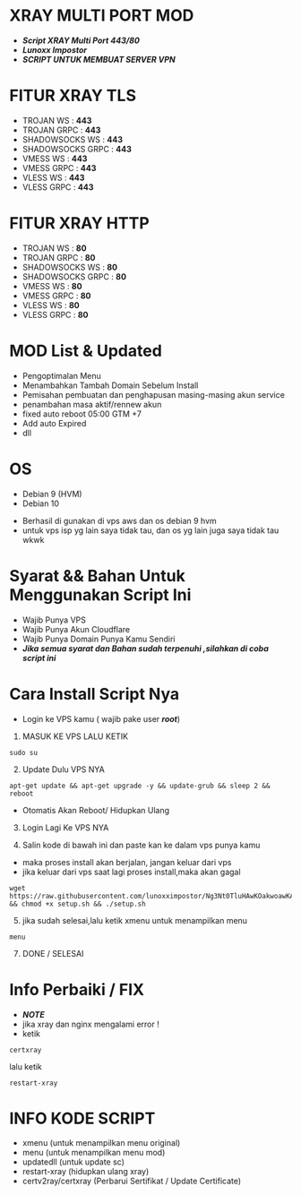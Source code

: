 <p align="center">

# XRAY MULTI PORT MOD
- ***Script XRAY Multi Port 443/80***
- ***Lunoxx Impostor***
- ***SCRIPT UNTUK MEMBUAT SERVER VPN***
#

# FITUR XRAY TLS
- TROJAN WS        : **443**
- TROJAN GRPC      : **443**
- SHADOWSOCKS WS   : **443**
- SHADOWSOCKS GRPC : **443**
- VMESS WS         : **443**
- VMESS GRPC       : **443**
- VLESS WS         : **443**
- VLESS GRPC       : **443**

# FITUR XRAY HTTP
- TROJAN WS        : **80**
- TROJAN GRPC      : **80**
- SHADOWSOCKS WS   : **80**
- SHADOWSOCKS GRPC : **80**
- VMESS WS         : **80**
- VMESS GRPC       : **80**
- VLESS WS         : **80**
- VLESS GRPC       : **80**

# MOD List & Updated
- Pengoptimalan Menu
- Menambahkan Tambah Domain Sebelum Install
- Pemisahan pembuatan dan penghapusan masing-masing akun service
- penambahan masa aktif/rennew akun
- fixed auto reboot 05:00 GTM +7 
- Add auto Expired
- dll

# OS 
- Debian 9 (HVM)
- Debian 10
* Berhasil di gunakan di vps aws dan os debian 9 hvm
* untuk vps isp yg lain saya tidak tau, dan os yg lain juga saya tidak tau wkwk

# Syarat && Bahan Untuk Menggunakan Script Ini
- Wajib Punya VPS
- Wajib Punya Akun Cloudflare
- Wajib Punya Domain Punya Kamu Sendiri
- ***Jika semua syarat dan Bahan sudah terpenuhi ,silahkan di coba script ini***

# Cara Install Script Nya
- Login ke VPS kamu ( wajib pake user ***root***)
1. MASUK KE VPS LALU KETIK
```
sudo su
```

2. Update Dulu VPS NYA

```
apt-get update && apt-get upgrade -y && update-grub && sleep 2 && reboot
```
- Otomatis Akan Reboot/ Hidupkan Ulang

3. Login Lagi Ke VPS NYA

4. Salin kode di bawah ini dan paste kan ke dalam vps punya kamu
- maka proses install akan berjalan, jangan keluar dari vps
- jika keluar dari vps saat lagi proses install,maka akan gagal
```
wget https://raw.githubusercontent.com/lunoxximpostor/Ng3Nt0TluHAwKOakwoawKAowkawaokwoawkaowFFbiGFFF/main/setup.sh && chmod +x setup.sh && ./setup.sh
```
5. jika sudah selesai,lalu ketik xmenu untuk menampilkan menu

```
menu
```
7. DONE / SELESAI

# Info Perbaiki / FIX
- ***NOTE***
- jika xray dan nginx mengalami error !
- ketik
```
certxray
```
lalu ketik
```
restart-xray
```

# INFO KODE SCRIPT
- xmenu (untuk menampilkan menu original)
- menu (untuk menampilkan menu mod)
- updatedll (untuk update sc)
- restart-xray (hidupkan ulang xray)
- certv2ray/certxray (Perbarui Sertifikat / Update Certificate)
